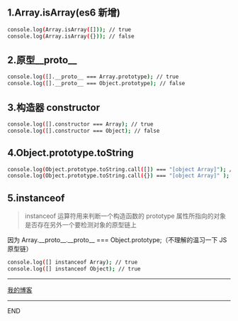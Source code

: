 ## 1.Array.isArray(es6 新增)

```bash
console.log(Array.isArray([])); // true
console.log(Array.isArray({})); // false
```

## 2.原型\_\_proto\_\_

```bash
console.log([].__proto__ === Array.prototype); // true
console.log([].__proto__ === Object.prototype); // false
```

## 3.构造器 constructor

```bash
console.log([].constructor === Array); // true
console.log([].constructor === Object); // false
```

## 4.Object.prototype.toString

```bash
console.log(Object.prototype.toString.call([]) === "[object Array]"); // true
console.log(Object.prototype.toString.call({}) === "[object Array]" ); // false
```

## 5.instanceof

> instanceof 运算符用来判断一个构造函数的 prototype 属性所指向的对象是否存在另外一个要检测对象的原型链上

因为 Array.\_\_proto\_\_.\_\_proto\_\_ === Object.prototype;（不理解的温习一下 JS 原型链）

```bash
console.log([] instanceof Array); // true
console.log([] instanceof Object); // true
```

---

[我的博客](https://github.com/zhongzihao1996/my-blog/tree/master)

---

END
